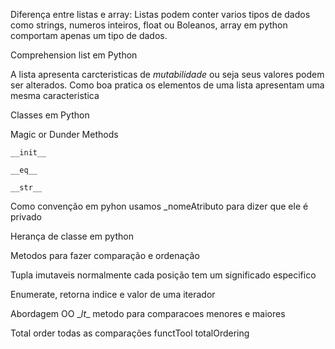 Diferença entre listas e array: Listas podem conter varios tipos de dados como strings, numeros inteiros, float ou Boleanos, array em python comportam apenas um tipo de dados.

Comprehension list em Python

A lista apresenta carcteristicas de *mutabilidade* ou seja seus valores podem ser alterados. Como boa pratica os elementos de uma lista apresentam uma mesma caracteristica

Classes em Python

Magic or Dunder Methods

    __init__

    __eq__

    __str__

Como convenção em pyhon usamos _nomeAtributo para dizer que ele é privado

Herança de classe em python

Metodos para fazer comparação e ordenação   

Tupla imutaveis normalmente cada posição tem um significado especifico 

Enumerate, retorna indice e valor de uma iterador

Abordagem OO \__lt__ metodo para comparacoes menores e maiores

Total order todas as comparações functTool totalOrdering

